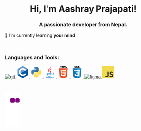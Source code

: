   <h1 align="center">Hi, I'm Aashray Prajapati!</h1>
  <h3 align="center">A passionate developer from Nepal.</h3>

  🌱 I’m currently learning **your mind**

  <br>

  <h3 align="left">Languages and Tools:</h3>
    <p align="left">
    <a href="https://git-scm.com/" target="_blank" rel="noreferrer">
      <img alt="git" src="https://www.vectorlogo.zone/logos/git-scm/git-scm-icon.svg" width="40" height="40">
    </a>
    <a href="https://www.cprogramming.com/" target="_blank" rel="noreferrer">
      <img alt="C" src="https://raw.githubusercontent.com/devicons/devicon/master/icons/c/c-original.svg" width="40"
      height="40">
    </a>
    <a href="https://www.python.org" target="_blank" rel="noreferrer">
      <img alt="python" src="https://raw.githubusercontent.com/devicons/devicon/master/icons/python/python-original.svg"
        width="40" height="40">
    </a>
    <a href="https://www.java.com" target="_blank" rel="noreferrer">
      <img alt="java" src="https://raw.githubusercontent.com/devicons/devicon/master/icons/java/java-original.svg"
        width="40" height="40">
    </a>
    <a href="https://html.spec.whatwg.org/" target="_blank" rel="noreferrer">
      <img alt="html5"
        src="https://raw.githubusercontent.com/devicons/devicon/master/icons/html5/html5-original-wordmark.svg"
        alt="html5" width="40" height="40">
    </a>
    <a href="https://www.w3.org/TR/CSS/#css" target="_blank" rel="noreferrer">
      <img alt="css3"
        src="https://raw.githubusercontent.com/devicons/devicon/master/icons/css3/css3-original-wordmark.svg" width="40"
        height="40">
    </a>
    <a href="https://www.figma.com/" target="_blank" rel="noreferrer">
      <img alt="figma" src="https://www.vectorlogo.zone/logos/figma/figma-icon.svg" width="40" height="40">
    </a>
    <a href="https://www.javascript.com/" target="_blank" rel="noreferrer">
      <img alt="javascript"
        src="https://raw.githubusercontent.com/devicons/devicon/master/icons/javascript/javascript-original.svg"
        width="40" height="40">
    </a>
  </p>
  
  <br>

![snake gif](https://github.com/AashrayPrajapati/AashrayPrajapati/blob/output/github-contribution-grid-snake.gif)
